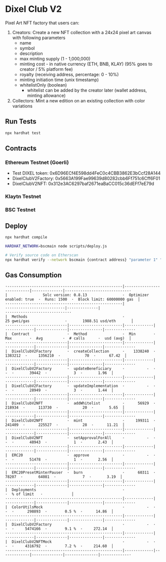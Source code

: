 # Dixel Club V2

Pixel Art NFT factory that users can:
1. Creators: Create a new NFT collection with a 24x24 pixel art canvas with following parameters
    - name
    - symbol
    - description
    - max minting supply (1 - 1,000,000)
    - minting cost - in native currency (ETH, BNB, KLAY) (95% goes to creator / 5% platform fee)
    - royalty (receiving address, percentage: 0 - 10%)
    - minting initiation time (unix timestamp)
    - whitelistOnly (boolean)
      - whitelist can be added by the creator later (wallet address, minting allowance)
2. Collectors: Mint a new edition on an existing collection with color variations

## Run Tests
```bash
npx hardhat test
```

## Contracts

### Ethereum Testnet (Goerli)
- Test DIXEL token: 0x6D96ECf4E598dd4FeC0c4CBB3862E3bCcf28A144
- DixelClubV2Factory: 0x5663A199Fae99639d80282cbb6Ff751c6Cff6F01
- DixelClubV2NFT: 0x312e3AC6297baf2671eaBaCC015c36dEFf7eE79d

### Klaytn Testnet

### BSC Testnet

## Deploy
```bash
npx hardhat compile

HARDHAT_NETWORK=bscmain node scripts/deploy.js

# Verify source code on Etherscan
npx hardhat verify --network bscmain {contract address} "parameter 1" "parameter 2"
```

## Gas Consumption
```
·----------------------------------------------------|---------------------------|--------------|-----------------------------·
|                Solc version: 0.8.13                ·  Optimizer enabled: true  ·  Runs: 1500  ·  Block limit: 60000000 gas  │
·····················································|···························|··············|······························
|  Methods                                           ·               25 gwei/gas                ·       1988.51 usd/eth       │
····························|························|·············|·············|··············|···············|··············
|  Contract                 ·  Method                ·  Min        ·  Max        ·  Avg         ·  # calls      ·  usd (avg)  │
····························|························|·············|·············|··············|···············|··············
|  DixelClubV2Factory       ·  createCollection      ·    1338240  ·    1383212  ·     1356210  ·           70  ·      67.42  │
····························|························|·············|·············|··············|···············|··············
|  DixelClubV2Factory       ·  updateBeneficiary     ·          -  ·          -  ·       39442  ·            3  ·       1.96  │
····························|························|·············|·············|··············|···············|··············
|  DixelClubV2Factory       ·  updateImplementation  ·          -  ·          -  ·       28949  ·            3  ·       1.44  │
····························|························|·············|·············|··············|···············|··············
|  DixelClubV2NFT           ·  addWhitelist          ·      56929  ·     218934  ·      113730  ·           20  ·       5.65  │
····························|························|·············|·············|··············|···············|··············
|  DixelClubV2NFT           ·  mint                  ·     199311  ·     241409  ·      225527  ·           28  ·      11.21  │
····························|························|·············|·············|··············|···············|··············
|  DixelClubV2NFT           ·  setApprovalForAll     ·          -  ·          -  ·       48943  ·            1  ·       2.43  │
····························|························|·············|·············|··············|···············|··············
|  ERC20                    ·  approve               ·          -  ·          -  ·       51478  ·            1  ·       2.56  │
····························|························|·············|·············|··············|···············|··············
|  ERC20PresetMinterPauser  ·  burn                  ·      60311  ·      78207  ·       64081  ·            7  ·       3.19  │
····························|························|·············|·············|··············|···············|··············
|  Deployments                                       ·                                          ·  % of limit   ·             │
·····················································|·············|·············|··············|···············|··············
|  ColorUtilsMock                                    ·          -  ·          -  ·      298893  ·        0.5 %  ·      14.86  │
·····················································|·············|·············|··············|···············|··············
|  DixelClubV2Factory                                ·          -  ·          -  ·     5474166  ·        9.1 %  ·     272.14  │
·····················································|·············|·············|··············|···············|··············
|  DixelClubV2NFTMock                                ·          -  ·          -  ·     4316792  ·        7.2 %  ·     214.60  │
·----------------------------------------------------|-------------|-------------|--------------|---------------|-------------·
```
